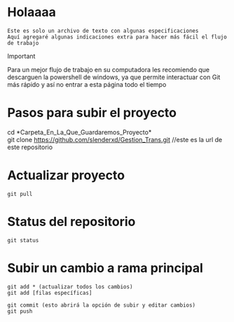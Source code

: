 # Holaaaa
    Este es solo un archivo de texto con algunas especificaciones
    Aquí agregaré algunas indicaciones extra para hacer más fácil el flujo de trabajo

> [!IMPORTANT]
> Para un mejor flujo de trabajo en su computadora les recomiendo que descarguen la powershell de windows,
  ya que permite interactuar con Git más rápido y así no entrar a esta página todo el tiempo 
    
# Pasos para subir el proyecto
cd \*Carpeta_En_La_Que_Guardaremos_Proyecto*\
git clone https://github.com/slenderxd/Gestion_Trans.git //este es la url de este repositorio

# Actualizar proyecto
    git pull

# Status del repositorio
    git status

# Subir un cambio a rama principal
    git add * (actualizar todos los cambios)
    git add [filas específicas]

    git commit (esto abrirá la opción de subir y editar cambios)
    git push

